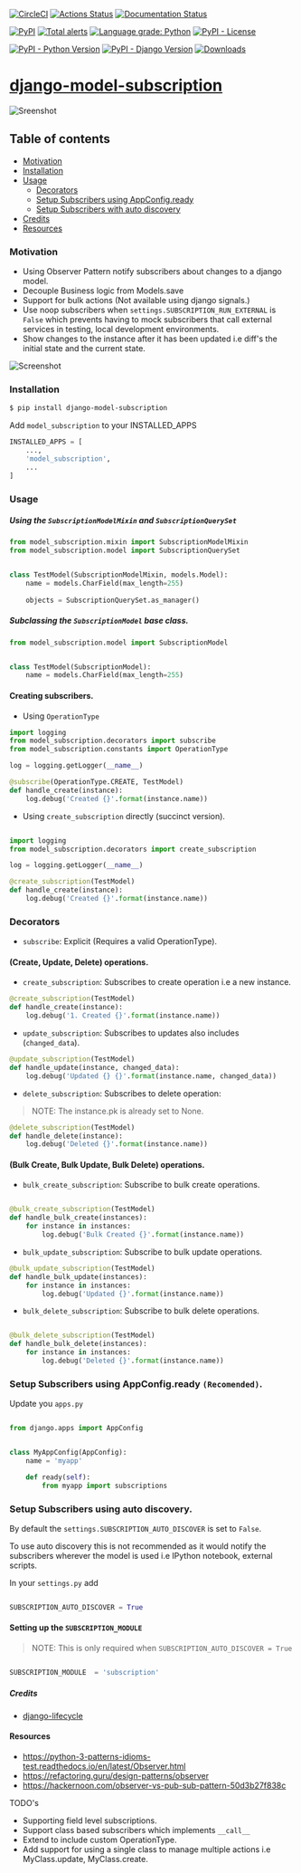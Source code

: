 [![CircleCI](https://circleci.com/gh/tj-django/django-model-subscription.svg?style=shield)](https://circleci.com/gh/tj-django/django-model-subscription)
[![Actions Status](https://github.com/jackton1/django-model-subscription/workflows/django%20model%20subscription%20test./badge.svg)](https://github.com/jackton1/django-model-subscription/actions?query=workflow%3A"django+model+subscription+test.")
[![Documentation Status](https://readthedocs.org/projects/django-model-subscription/badge/?version=latest)](https://django-model-subscription.readthedocs.io/en/latest/?badge=latest)

[![PyPI](https://img.shields.io/pypi/v/django-model-subscription)](https://pypi.org/project/django-model-subscription/) [![Total alerts](https://img.shields.io/lgtm/alerts/g/tj-django/django-model-subscription.svg?logo=lgtm&logoWidth=18)](https://lgtm.com/projects/g/tj-django/django-model-subscription/alerts/) [![Language grade: Python](https://img.shields.io/lgtm/grade/python/g/tj-django/django-model-subscription.svg?logo=lgtm&logoWidth=18)](https://lgtm.com/projects/g/tj-django/django-model-subscription/context:python) [![PyPI - License](https://img.shields.io/pypi/l/django-model-subscription.svg)](https://github.com/jackton1/django-model-subscription/blob/master/LICENSE)

[![PyPI - Python Version](https://img.shields.io/pypi/pyversions/django-model-subscription.svg)](https://pypi.org/project/django-model-subscription)
[![PyPI - Django Version](https://img.shields.io/pypi/djversions/django-model-subscription.svg)](https://docs.djangoproject.com/en/2.2/releases/)
[![Downloads](https://pepy.tech/badge/django-model-subscription)](https://pepy.tech/project/django-model-subscription)

# [django-model-subscription](https://django-model-subscription.readthedocs.io/en/latest/installation.html)

![Sreenshot](https://media.giphy.com/media/IgvrR33L6S7nFgH1by/giphy.gif)


## Table of contents
* [Motivation](#Motivation)
* [Installation](#Installation)
* [Usage](#Usage)
  * [Decorators](#Decorators)
  * [Setup Subscribers using AppConfig.ready](#setup-subscribers-using-appconfigready-recomended)
  * [Setup Subscribers with auto discovery](#setup-subscribers-using-auto-discovery)
* [Credits](#credits)
* [Resources](#resources)


### Motivation

- Using Observer Pattern notify subscribers about changes to a django model.
- Decouple Business logic from Models.save
- Support for bulk actions (Not available using django signals.)
- Use noop subscribers when `settings.SUBSCRIPTION_RUN_EXTERNAL` is `False` 
  which prevents having to mock subscribers that call external services in testing, local development 
  environments.
- Show changes to the instance after it has been updated i.e diff's the initial state and the 
current state.

![Screenshot](Subscriber.png)


### Installation

```bash
$ pip install django-model-subscription
```

Add `model_subscription` to your INSTALLED_APPS

```python
INSTALLED_APPS = [
    ...,
    'model_subscription',
    ...
]
```




### Usage

##### Using the `SubscriptionModelMixin` and `SubscriptionQuerySet`

```py
from model_subscription.mixin import SubscriptionModelMixin
from model_subscription.model import SubscriptionQuerySet


class TestModel(SubscriptionModelMixin, models.Model):
    name = models.CharField(max_length=255)
    
    objects = SubscriptionQuerySet.as_manager()
```

##### Subclassing the `SubscriptionModel` base class.

```py
from model_subscription.model import SubscriptionModel


class TestModel(SubscriptionModel):
    name = models.CharField(max_length=255)

```


#### Creating subscribers.

- Using `OperationType`

```python
import logging
from model_subscription.decorators import subscribe
from model_subscription.constants import OperationType

log = logging.getLogger(__name__)

@subscribe(OperationType.CREATE, TestModel)
def handle_create(instance):
    log.debug('Created {}'.format(instance.name))


```

- Using `create_subscription` directly (succinct version).

```python

import logging
from model_subscription.decorators import create_subscription

log = logging.getLogger(__name__)

@create_subscription(TestModel)
def handle_create(instance):
    log.debug('Created {}'.format(instance.name))


```


### Decorators

* `subscribe`: Explicit (Requires a valid OperationType).


#### (Create, Update, Delete) operations. 

* `create_subscription`: Subscribes to create operation i.e a new instance.

```python
@create_subscription(TestModel)
def handle_create(instance):
    log.debug('1. Created {}'.format(instance.name))
```

* `update_subscription`: Subscribes to updates also includes (`changed_data`).
```python
@update_subscription(TestModel)
def handle_update(instance, changed_data):
    log.debug('Updated {} {}'.format(instance.name, changed_data))
```


* `delete_subscription`: Subscribes to delete operation: 

> NOTE: The instance.pk is already set to None.

```python
@delete_subscription(TestModel)
def handle_delete(instance):
    log.debug('Deleted {}'.format(instance.name))
```

#### (Bulk Create, Bulk Update, Bulk Delete) operations. 

* `bulk_create_subscription`: Subscribe to bulk create operations.

```python

@bulk_create_subscription(TestModel)
def handle_bulk_create(instances):
    for instance in instances:
        log.debug('Bulk Created {}'.format(instance.name))

```


* `bulk_update_subscription`: Subscribe to bulk update operations.

```python
@bulk_update_subscription(TestModel)
def handle_bulk_update(instances):
    for instance in instances:
        log.debug('Updated {}'.format(instance.name))
```


* `bulk_delete_subscription`: Subscribe to bulk delete operations.

```python

@bulk_delete_subscription(TestModel)
def handle_bulk_delete(instances):
    for instance in instances:
        log.debug('Deleted {}'.format(instance.name))

```


### Setup Subscribers using AppConfig.ready `(Recomended)`. 


Update you `apps.py`


```python

from django.apps import AppConfig


class MyAppConfig(AppConfig):
    name = 'myapp'

    def ready(self):
        from myapp import subscriptions

```



### Setup Subscribers using auto discovery.

By default the `settings.SUBSCRIPTION_AUTO_DISCOVER` is set to `False`.

To use auto discovery this is not recommended as it would notify the subscribers 
wherever the model is used i.e IPython notebook, external scripts.

In your `settings.py` add

```python

SUBSCRIPTION_AUTO_DISCOVER = True

```

#### Setting up the `SUBSCRIPTION_MODULE`

> NOTE: This is only required when ``SUBSCRIPTION_AUTO_DISCOVER = True``

```python

SUBSCRIPTION_MODULE  = 'subscription' 
```

##### Credits
- [django-lifecycle](https://github.com/rsinger86/django-lifecycle)


#### Resources
- https://python-3-patterns-idioms-test.readthedocs.io/en/latest/Observer.html
- https://refactoring.guru/design-patterns/observer
- https://hackernoon.com/observer-vs-pub-sub-pattern-50d3b27f838c

TODO's
- Supporting field level subscriptions.
- Support class based subscribers which implements `__call__`
- Extend to include custom OperationType.
- Add support for using a single class to manage multiple actions i.e MyClass.update, MyClass.create.
